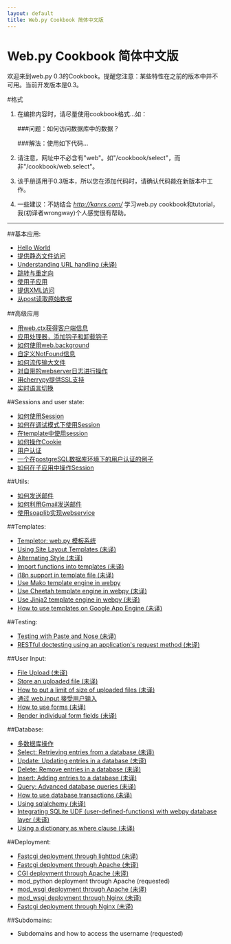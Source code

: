 ```yaml
---
layout: default
title: Web.py Cookbook 简体中文版
---
```


# Web.py Cookbook 简体中文版

欢迎来到web.py 0.3的Cookbook。提醒您注意：某些特性在之前的版本中并不可用。当前开发版本是0.3。

#格式

1. 在编排内容时，请尽量使用cookbook格式...如：
    
    ###问题：如何访问数据库中的数据？
     
    ###解法：使用如下代码...

1. 请注意，网址中不必含有"web"。如"/cookbook/select"，而非"/cookbook/web.select"。

1. 该手册适用于0.3版本，所以您在添加代码时，请确认代码能在新版本中工作。

1. 一些建议：不妨结合 *http://kanrs.com/* 学习web.py cookbook和tutorial，我(初译者wrongway)个人感觉很有帮助。


-------------------------------------------------

##基本应用:
* [Hello World](/helloworld/zh-cn)
* [提供静态文件访问](/staticfiles/zh-cn)
* [Understanding URL handling (未译)](/url_handling/zh-cn)
* [跳转与重定向](/redirect+seeother/zh-cn)
* [使用子应用](/subapp/zh-cn)
* [提供XML访问](/xmlfiles/zh-cn)
* [从post读取原始数据](/postbasic/zh-cn)

##高级应用
* [用web.ctx获得客户端信息](/ctx/zh-cn)
* [应用处理器，添加钩子和卸载钩子](/application_processors/zh-cn)
* [如何使用web.background](/background/zh-cn)
* [自定义NotFound信息](/custom_notfound/zh-cn)
* [如何流传输大文件](/streaming_large_files/zh-cn)
* [对自带的webserver日志进行操作](/logging/zh-cn)
* [用cherrypy提供SSL支持](/ssl/zh-cn)
* [实时语言切换](/runtime-language-switch/zh-cn)

##Sessions and user state:
* [如何使用Session](/sessions/zh-cn)
* [如何在调试模式下使用Session](/session_with_reloader/zh-cn)
* [在template中使用session](/session_in_template/zh-cn)
* [如何操作Cookie](/cookies/zh-cn)
* [用户认证](/userauth/zh-cn)
* [一个在postgreSQL数据库环境下的用户认证的例子](/userauthpgsql/zh-cn)
* [如何在子应用中操作Session](/sessions_with_subapp/zh-cn)


##Utils:
* [如何发送邮件](/sendmail/zh-cn)
* [如何利用Gmail发送邮件](/sendmail_using_gmail/zh-cn)
* [使用soaplib实现webservice](/webservice/zh-cn)

##Templates:
* [Templetor: web.py 模板系统](http://webpy.org/docs/0.3/templetor/zh-cn)
* [Using Site Layout Templates (未译)](/layout_template/zh-cn)
* [Alternating Style (未译)](/alternating_style/zh-cn)
* [Import functions into templates (未译)](/template_import/zh-cn)
* [i18n support in template file (未译)](/i18n_support_in_template_file/zh-cn)
* [Use Mako template engine in webpy ](/template_mako/zh-cn)
* [Use Cheetah template engine in webpy (未译)](/template_cheetah/zh-cn)
* [Use Jinja2 template engine in webpy (未译)](/template_jinja/zh-cn)
* [How to use templates on Google App Engine (未译)](/templates_on_gae/zh-cn)

##Testing:
* [Testing with Paste and Nose (未译)](/testing_with_paste_and_nose/zh-cn)
* [RESTful doctesting using an application's request method (未译)](/restful_doctesting_using_request/zh-cn)

##User Input:
* [File Upload (未译)](/fileupload/zh-cn)
* [Store an uploaded file (未译)](/storeupload/zh-cn)
* [How to put a limit of size of uploaded files (未译)](/limiting_upload_size/zh-cn)
* [通过 web.input 接受用户输入](/input/zh-cn)
* [How to use forms (未译)](/forms/zh-cn)
* [Render individual form fields (未译)](/form_fields/zh-cn)

##Database:
* [多数据库操作](/multidbs/zh-cn)
* [Select: Retrieving entries from a database (未译)](/select/zh-cn)
* [Update: Updating entries in a database (未译)](/update/zh-cn)
* [Delete: Remove entries in a database (未译)](/delete/zh-cn)
* [Insert: Adding entries to a database (未译)](/Insert/zh-cn) 
* [Query: Advanced database queries (未译)](/query/zh-cn)
* [How to use database transactions (未译)](/transactions/zh-cn)
* [Using sqlalchemy (未译)](/sqlalchemy/zh-cn)
* [Integrating SQLite UDF (user-defined-functions) with webpy database layer (未译)](/sqlite-udf/zh-cn)
* [Using a dictionary as where clause (未译)](/where_dict/zh-cn)

##Deployment:
* [Fastcgi deployment through lighttpd (未译)](/fastcgi-lighttpd/zh-cn)
* [Fastcgi deployment through Apache (未译)](/fastcgi-apache/zh-cn) 
* [CGI deployment through Apache (未译)](/cgi-apache/zh-cn)
* mod_python deployment through Apache (requested)
* [mod_wsgi deployment through Apache (未译)](/mod_wsgi-apache/zh-cn)
* [mod_wsgi deployment through Nginx (未译)](/mod_wsgi-nginx/zh-cn)
* [Fastcgi deployment through Nginx (未译)](/fastcgi-nginx/zh-cn)

##Subdomains:
* Subdomains and how to access the username (requested)